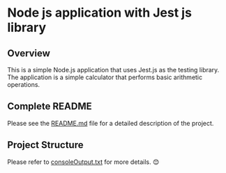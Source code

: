 # Node js application with Jest js library

## Overview
This is a simple Node.js application that uses Jest.js as the testing library. The application is a simple calculator that performs basic arithmetic operations.

## Complete README

Please see the [README.md](https://github.com/ibtisam-iq/Node.js-Jest/blob/main/README.md) file for a detailed description of the project.


## Project Structure

Please refer to [consoleOutput.txt](https://github.com/ibtisam-iq/Node.js-Jest/blob/main/consoleOutput.txt) for more details. 😊
